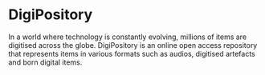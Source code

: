 # DigiPository
In a world where technology is constantly evolving, millions of items are digitised across the globe. DigiPository is an online open access repository that represents items in various formats such as audios, digitised artefacts and born digital items. 
